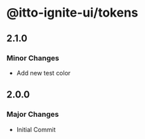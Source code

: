 # @itto-ignite-ui/tokens

## 2.1.0

### Minor Changes

- Add new test color

## 2.0.0

### Major Changes

- Initial Commit
